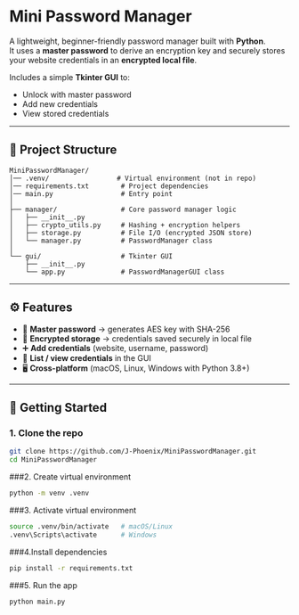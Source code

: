 
# Mini Password Manager

A lightweight, beginner-friendly password manager built with **Python**.  
It uses a **master password** to derive an encryption key and securely stores your website credentials in an **encrypted local file**.  

Includes a simple **Tkinter GUI** to:  
- Unlock with master password  
- Add new credentials  
- View stored credentials  

---

## 📂 Project Structure

```
MiniPasswordManager/
│── .venv/                 # Virtual environment (not in repo)
│── requirements.txt        # Project dependencies
│── main.py                 # Entry point
│
├── manager/                # Core password manager logic
│   ├── __init__.py
│   ├── crypto_utils.py     # Hashing + encryption helpers
│   ├── storage.py          # File I/O (encrypted JSON store)
│   └── manager.py          # PasswordManager class
│
└── gui/                    # Tkinter GUI
    ├── __init__.py
    └── app.py              # PasswordManagerGUI class

```
---

## ⚙️ Features
- 🔐 **Master password** → generates AES key with SHA-256  
- 📂 **Encrypted storage** → credentials saved securely in local file  
- ➕ **Add credentials** (website, username, password)  
- 📜 **List / view credentials** in the GUI  
- 🖥️ **Cross-platform** (macOS, Linux, Windows with Python 3.8+)  

---

## 🚀 Getting Started

### 1. Clone the repo
```bash
git clone https://github.com/J-Phoenix/MiniPasswordManager.git
cd MiniPasswordManager
```
###2. Create virtual environment
```bash
python -m venv .venv
```
###3. Activate virtual environment
```bash
source .venv/bin/activate   # macOS/Linux
.venv\Scripts\activate      # Windows
```
###4.Install dependencies
```bash
pip install -r requirements.txt
```
###5. Run the app
```bash
python main.py
```


